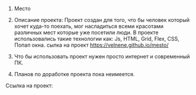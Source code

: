 1. Место

2. Описание проекта: Проект создан для того, что бы человек который хочет куда-то поехать, мог насладиться всеми красотами различных мест которые уже посетили люди.
   В проекте использовались такие технологии как: Js, HTML, Grid, Flex, CSS, Попап окна. 
сылка на проект https://velnene.github.io/mesto/

3. Что бы использовать проект нужен просто интернет и современный ПК. 

4. Планов по доработке проекта пока неимеется.

Ссылка на проект: 